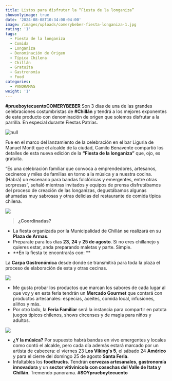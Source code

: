 ```yaml
---
title: Listos para disfrutar la “Fiesta de la longaniza”
showonlyimage: true
date: '2024-08-08T10:34:00-04:00'
image: /images/uploads/comerybeber-fiesta-longaniza-1.jpg
rating: '1'
tags:
  - Fiesta de la longaniza
  - Comida
  - Longaniza
  - Denominación de Origen
  - Típica Chilena
  - Chillán
  - Gratuita
  - Gastronomía
  - Food
categories:
  - PANORAMAS
weight: '1'
---
```

**\#prueboytecuentoCOMERYBEBER** Son 3 días de una de las grandes celebraciones costumbristas de **\#Chillán** y tendrá a los mejores exponentes de este producto con denominación de origen que solemos disfrutar a la parrilla. En especial durante Fiestas Patrias.

<!--more-->

![null](/images/uploads/comerybeber-fiesta-longaniza-1.jpg)

Fue en el marco del lanzamiento de la celebración en el bar Liguria de Manuel Montt que el alcalde de la ciudad, Camilo Benavente compartió los detalles de esta nueva edición de la **“Fiesta de la longaniza”** que, ojo, es gratuita.



“Es una celebración familiar que convoca a emprendedores, artesanos, cecineros y miles de familias en torno a la música y a nuestra cocina. (Habrá) un escenario para bandas folclóricas y emergentes, entre otras sorpresas”, señaló mientras invitados y equipos de prensa disfrutábamos del proceso de creación de las longanizas, degustábamos algunas ahumadas muy sabrosas y otras delicias del restaurante de comida típica chilena.

![](/images/uploads/comerybeber-fiesta-longaniza-arrollado.jpg)



> **¿Coordinadas?**

* La fiesta organizada por la Municipalidad de Chillán se realizará en su **Plaza de Armas**.
* Preparate para los días **23**, **24** y **25 de agosto**. Si no eres chillanejo y quieres estar, anda preparando maletas y parte. Simple.
* **En la fiesta te encontrarás con:
  **

La **Carpa Gastronómica** desde donde se transmitirá para toda la plaza el proceso de elaboración de esta y otras cecinas.

![](/images/uploads/comerybeber-fiesta-longaniza-collage.jpg)

* Me gusta probar los productos que marcan los sabores de cada lugar al que voy y en esta feria tendrán un **Mercado Gourmet** que contará con productos artesanales: especias, aceites, comida local, infusiones, aliños y más.
* Por otro lado, la **Feria Familiar** será la instancia para compartir en patota juegos típicos chilenos, shows circenses y de magia para niños y adultos.

![](/images/uploads/comerybeber-fiesta-longaniza-bandeja.jpg)

* **¿Y la música?** Por supuesto habrá bandas en vivo emergentes y locales como contó el alcalde, pero cada día además estará marcado por un artista de cabecera: el viernes 23 **Los Viking's 5**, el sábado 24 **Américo** y para el cierre del domingo 25 de agosto **Santa Feria**.
* Infaltables los **foodtrucks**. Tendrán **cervezas artesanales**, **gastronomía innovadora** y un **sector vitivinícola con cosechas del Valle de Itata y Chillán**. Tremendo panorama. **\#SOYprueboytecuento**
